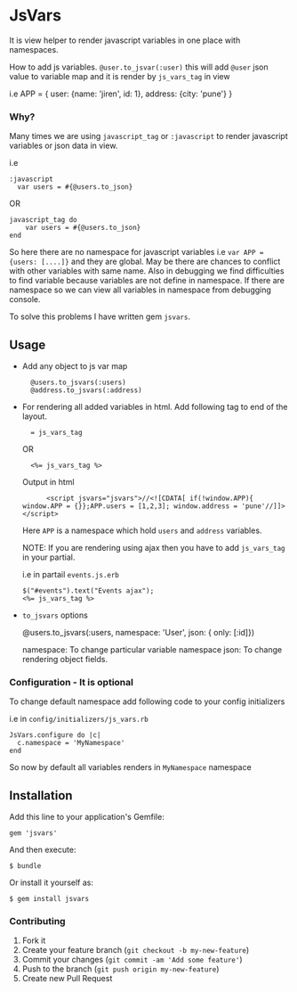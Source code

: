 # JsVars

It is view helper to render javascript variables in one place with namespaces. 

How to add js variables.  `@user.to_jsvar(:user)` this will add `@user` json value to variable map and it is render by `js_vars_tag` in view 

i.e
    APP = { user: {name: 'jiren', id: 1}, address: {city: 'pune'} }

### Why?

Many times we are using `javascript_tag` or `:javascript` to render javascript variables or json data in view.

i.e

  	:javascript
      var users = #{@users.to_json}  
    
  OR 
    
  	javascript_tag do
    	var users = #{@users.to_json} 
  	end  
  
So here there are no namespace for javascript variables i.e `var APP = {users: [....]}` and they are global. May be there are chances to conflict with other variables with same name. Also in debugging we find difficulties to find variable because variables are not define in namespace. If there are namespace so we can view all variables in namespace from debugging console.

To solve this problems I have written gem `jsvars`.

## Usage

- Add any object to js var map

  		@users.to_jsvars(:users)
     	@address.to_jsvars(:address)

- For rendering all added variables in html. Add following tag to end of the layout.
     
     	= js_vars_tag 
     
     OR
     
     	<%= js_vars_tag %>
    
     Output in html 

     		<script jsvars="jsvars">//<![CDATA[ if(!window.APP){ window.APP = {}};APP.users = [1,2,3]; window.address = 'pune'//]]></script>
     
 
  Here `APP` is a namespace which hold `users` and `address` variables. 

  NOTE: If you are rendering using ajax then you have to add `js_vars_tag` in your partial.

  i.e in partail `events.js.erb`
      
      $("#events").text("Events ajax");
      <%= js_vars_tag %>


- `to_jsvars` options
     
    @users.to_jsvars(:users, namespace: 'User', json: { only: [:id]})  

  namespace: To change particular variable namespace
  json: To change rendering object fields.

### Configuration - It is optional

  To change default namespace add following code to your config initializers
  
  i.e in `config/initializers/js_vars.rb`
 	
    JsVars.configure do |c|
      c.namespace = 'MyNamespace'
    end

  So now by default all variables renders in  `MyNamespace` namespace
  

## Installation

Add this line to your application's Gemfile:

    gem 'jsvars'

And then execute:

    $ bundle

Or install it yourself as:

    $ gem install jsvars

### Contributing

1. Fork it
2. Create your feature branch (`git checkout -b my-new-feature`)
3. Commit your changes (`git commit -am 'Add some feature'`)
4. Push to the branch (`git push origin my-new-feature`)
5. Create new Pull Request
